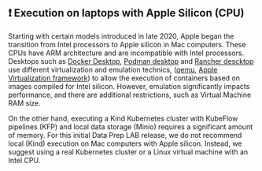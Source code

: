 ## &#x2757; Execution on laptops with Apple Silicon (CPU)
Starting with certain models introduced in late 2020, Apple began the transition from Intel processors to Apple silicon in Mac computers.
These CPUs have ARM architecture and are incompatible with Intel processors. Desktops such as [Docker Desktop](https://www.docker.com/products/docker-desktop/),
[Podman desktop](https://podman-desktop.io/) and [Rancher descktop](https://docs.rancherdesktop.io/) use different virtualization and emulation technics,
([qemu](https://www.qemu.org/), [Apple Virtualization framework](https://developer.apple.com/documentation/virtualization))
to allow the execution of containers based on images compiled for Intel silicon. However, emulation significantly
impacts performance, and there are additional restrictions, such as Virtual Machine RAM size.

On the other hand, executing a Kind Kubernetes cluster with KubeFlow pipelines (KFP) and local data storage (Minio)
requires a significant amount of memory. For this initial Data Prep LAB release, we do not recommend local (Kind)
execution on Mac computers with Apple silicon. Instead, we suggest using a real Kubernetes cluster or a Linux virtual
machine with an Intel CPU.

